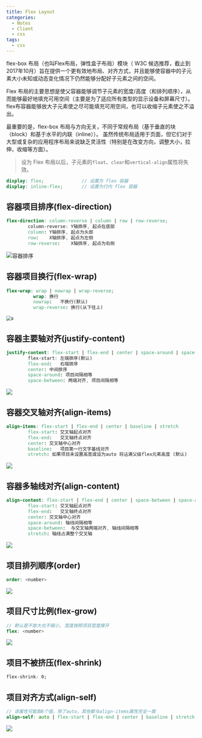 ```yaml
---
title: Flex Layout
categories:
  - Notes
  - Client
  - css
tags:
  - css
---
```



flex-box 布局（也叫Flex布局，弹性盒子布局）模块（ W3C 候选推荐，截止到2017年10月）旨在提供一个更有效地布局、对齐方式，并且能够使容器中的子元素大小未知或动态变化情况下仍然能够分配好子元素之间的空间。

Flex 布局的主要思想是使父容器能够调节子元素的宽度/高度（和排列顺序），从而能够最好地填充可用空间（主要是为了适应所有类型的显示设备和屏幕尺寸）。flex布容器能够放大子元素使之尽可能填充可用空间，也可以收缩子元素使之不溢出。

最重要的是，flex-box 布局与方向无关，不同于常规布局（基于垂直的块（block）和基于水平的内联（inline））。 虽然传统布局适用于页面，但它们对于大型或复杂的应用程序布局来说缺乏灵活性（特别是在改变方向，调整大小，拉伸，收缩等方面）。

<!-- more -->

> 设为 Flex 布局以后，子元素的`float`、`clear`和`vertical-align`属性将失效。

```scss
display: flex;				// 设置为 flex 容器
display: inline-flex;		// 设置为行内 flex 容器
```

## 容器项目排序(flex-direction)

```scss
flex-direction: column-reverse | column | row | row-reverse;
		column-reverse: Y轴排序, 起点在底部
		column:	Y轴排序, 起点为头部
		row: 	X轴排序, 起点为左侧
		row-reverse: 	X轴排序, 起点为右侧
```

![容器排序](http://www.ruanyifeng.com/blogimg/asset/2015/bg2015071005.png)

## 容器项目换行(flex-wrap)

```scss
flex-wrap: wrap | nowrap | wrap-reverse;
		  wrap: 换行
		  nowrap:	不换行(默认)
		  wrap-reverse: 换行(从下往上)
```

<img src="http://www.ruanyifeng.com/blogimg/asset/2015/bg2015071006.png" alt="a" style="zoom:80%;" />

## 容器主要轴对齐(justify-content)

```scss
justify-content: flex-start | flex-end | center | space-around | space-between;
		flex-start: 左端排序(默认)
		flex-end:	右端排序
		center:	中间排序
		space-around: 项目间隔相等
		space-between: 两端对齐, 项目间隔相等
```

<img src="http://www.ruanyifeng.com/blogimg/asset/2015/bg2015071010.png"  />

## 容器交叉轴对齐(align-items)

```scss
align-items: flex-start | flex-end | center | baseline | stretch
		flex-start:	交叉轴起点对齐
		flex-end:	交叉轴终点对齐
		center:	交叉轴中心对齐
		baseline:	项目第一行文字基线对齐
		stretch: 如果项目未设置高宽或设为auto 将沾满父级flex元素高度 (默认)
```

![](http://www.ruanyifeng.com/blogimg/asset/2015/bg2015071011.png)

## 容器多轴线对齐(align-content)

```scss
align-content: flex-start | flex-end | center | space-between | space-around | stretch
		flex-start:	交叉轴起点对齐
		flex-end:	交叉轴终点对齐
		center:	交叉轴中心对齐
		space-around: 轴线间隔相等
		space-between:	与交叉轴两端对齐, 轴线间隔相等
		stretch: 轴线占满整个交叉轴
```

![](http://www.ruanyifeng.com/blogimg/asset/2015/bg2015071012.png)

## 项目排列顺序(order)

```scss
order: <number>
```

![](http://www.ruanyifeng.com/blogimg/asset/2015/bg2015071013.png)

## 项目尺寸比例(flex-grow)

```scss
// 默认是不放大也不缩小, 宽度按照项目宽度撑开
flex: <number>
```

![](http://www.ruanyifeng.com/blogimg/asset/2015/bg2015071014.png)

## 项目不被挤压(flex-shrink)

```css
flex-shrink: 0;
```

## 项目对齐方式(align-self)

```scss
// 该属性可能取6个值，除了auto，其他都与align-items属性完全一致
align-self: auto | flex-start | flex-end | center | baseline | stretch
```

![](http://www.ruanyifeng.com/blogimg/asset/2015/bg2015071016.png)